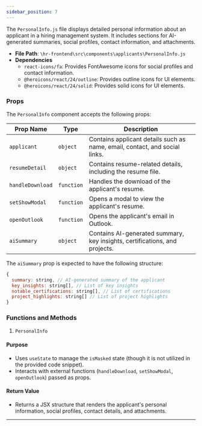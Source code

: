 ```yaml
---
sidebar_position: 7
---
```


The `PersonalInfo.js` file displays detailed personal information about an applicant in a hiring management system. It includes sections for AI-generated summaries, social profiles, contact information, and attachments.

- **File Path**: `\hr-frontend\src\components\applicants\PersonalInfo.js`
- **Dependencies**
  - `react-icons/fa`: Provides FontAwesome icons for social profiles and contact information.
  - `@heroicons/react/24/outline`: Provides outline icons for UI elements.
  - `@heroicons/react/24/solid`: Provides solid icons for UI elements.

### Props
The `PersonalInfo` component accepts the following props:

| Prop Name         | Type       | Description                                                                 |
|-------------------|------------|-----------------------------------------------------------------------------|
| `applicant`       | `object`   | Contains applicant details such as name, email, contact, and social links.  |
| `resumeDetail`    | `object`   | Contains resume-related details, including the resume file.                 |
| `handleDownload`  | `function` | Handles the download of the applicant's resume.                             |
| `setShowModal`    | `function` | Opens a modal to view the applicant's resume.                               |
| `openOutlook`     | `function` | Opens the applicant's email in Outlook.                                     |
| `aiSummary`       | `object`   | Contains AI-generated summary, key insights, certifications, and projects.  |

The `aiSummary` prop is expected to have the following structure:

```js
{
  summary: string, // AI-generated summary of the applicant
  key_insights: string[], // List of key insights
  notable_certifications: string[], // List of certifications
  project_highlights: string[] // List of project highlights
}
```

### Functions and Methods

1. `PersonalInfo`
#### Purpose
- Uses `useState` to manage the `isMasked` state (though it is not utilized in the provided code snippet).
- Interacts with external functions (`handleDownload`, `setShowModal`, `openOutlook`) passed as props.
#### Return Value
- Returns a JSX structure that renders the applicant's personal information, social profiles, contact details, and attachments.
---
